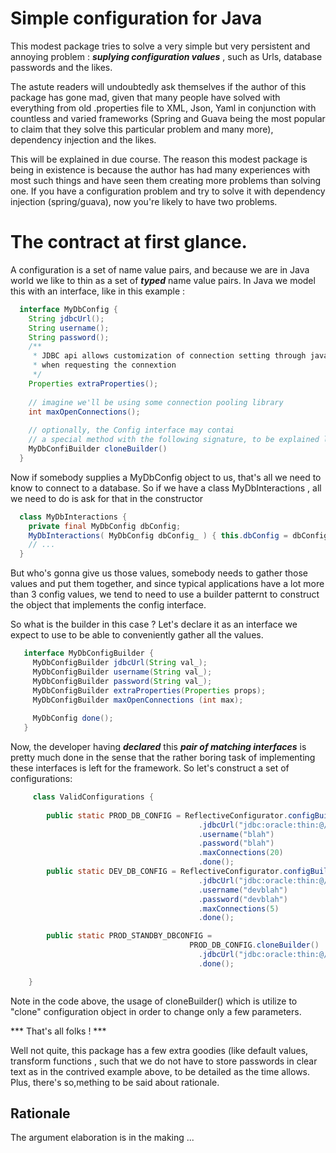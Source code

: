 # Simple configuration for Java

This modest package tries to solve a very simple but very persistent and annoying problem : ***suplying configuration values*** , such as Urls, database passwords and the likes.

The astute readers will undoubtedly ask themselves if the author of this package has gone mad, given that many people have solved with everything from old .properties file to XML, Json, Yaml in conjunction with countless and varied frameworks (Spring and Guava being the most popular to claim that they solve this particular problem and many more), dependency injection and the likes. 

This will be explained in due course. The reason this modest package is being in existence is because the author has had many experiences with most such things and have seen them creating more problems than solving one. If you have a configuration problem and try to solve it with dependency injection (spring/guava), now you're likely to have two problems.

# The contract at first glance.

A configuration is a set of name value pairs, and because we are in Java world we like to thin as a set of ***typed*** name value pairs. In Java we model this with an interface, like in this example :


```java
  interface MyDbConfig {
    String jdbcUrl();
    String username();
    String password();
    /**
     * JDBC api allows customization of connection setting through java.util.Properties to be passed to the driver
     * when requesting the connextion
     */
    Properties extraProperties();
    
    // imagine we'll be using some connection pooling library
    int maxOpenConnections();
    
    // optionally, the Config interface may contai
    // a special method with the following signature, to be explained later
    MyDbConfiBuilder cloneBuilder()
  }
```

Now if somebody supplies a MyDbConfig object to us, that's all we need to know to connect to a database. So if we have a class MyDbInteractions , all we need to do is ask for that in the constructor


```java
  class MyDbInteractions {
    private final MyDbConfig dbConfig;
    MyDbInteractions( MyDbConfig dbConfig_ ) { this.dbConfig = dbConfig_; } // and we're in business
    // ... 
  }
```
But who's gonna give us those values, somebody needs to gather those values and put them together, and since typical applications have a lot more than 3 config values, we tend to need to use a builder patternt to construct the object that implements the config interface. 

So what is the builder in this case ? Let's declare it as an interface we expect to use to be able to conveniently gather all the values.

```java
   interface MyDbConfigBuilder {
     MyDbConfigBuilder jdbcUrl(String val_);
     MyDbConfigBuilder username(String val_);
     MyDbConfigBuilder password(String val_);
     MyDbConfigBuilder extraProperties(Properties props);
     MyDbConfigBuilder maxOpenConnections (int max);
     
     MyDbConfig done();
   }
```

Now, the developer having ***declared*** this ***pair of matching interfaces*** is pretty much done in the sense that the rather boring task of implementing these interfaces is left for the framework. So let's construct a set of configurations:

```java
     class ValidConfigurations {
        
        public static PROD_DB_CONFIG = ReflectiveConfigurator.configBuilderFor( MyDbConfig.class, MyDbConfigBuilder.class)
                                          .jdbcUrl("jdbc:oracle:thin:@//myProdDbServer:1521/orcl")
                                          .username("blah")
                                          .password("blah")
                                          .maxConnections(20)
                                          .done();
        public static DEV_DB_CONFIG = ReflectiveConfigurator.configBuilderFor( MyDbConfig.class, MyDbConfigBuilder.class)
                                          .jdbcUrl("jdbc:oracle:thin:@//localhost:1521/orcl")
                                          .username("devblah")
                                          .password("devblah")
                                          .maxConnections(5)
                                          .done();                                          

        public static PROD_STANDBY_DBCONFIG = 
                                        PROD_DB_CONFIG.cloneBuilder()
                                          .jdbcUrl("jdbc:oracle:thin:@//standbyDBserver:1521/orcl")
                                          .done();                                          

    }
```    
 
Note in the code above, the usage of cloneBuilder() which is utilize to "clone" configuration object in order to change only a few parameters.
 
*** That's all folks ! *** 

Well not quite, this package has a few extra goodies (like default values, transform functions , such that we do not have to store passwords in clear text as in the contrived example above, to be detailed as the time allows. Plus, there's so,mething to be said about rationale.

## Rationale

The argument elaboration is in the making ...
